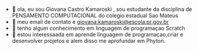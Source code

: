 - 👋  ola, eu sou  Giovana Castro Kamaroski , sou estudante da disciplina de PENSAMENTO COMPUTACIONAL do colegio  estadual Sao Mateus 
- 👀  meu email  de contato e  giovana.kamaroski@escola.pr.gov.br
- 🌱  tenho algum conhecimento em linguagem de programaçao  Scratch 
- 💞️  estou interessaada em aprende linguagem de programaçao,criar e desenvolver projetos e alem disso me aprofundar em Phyton.     



  

